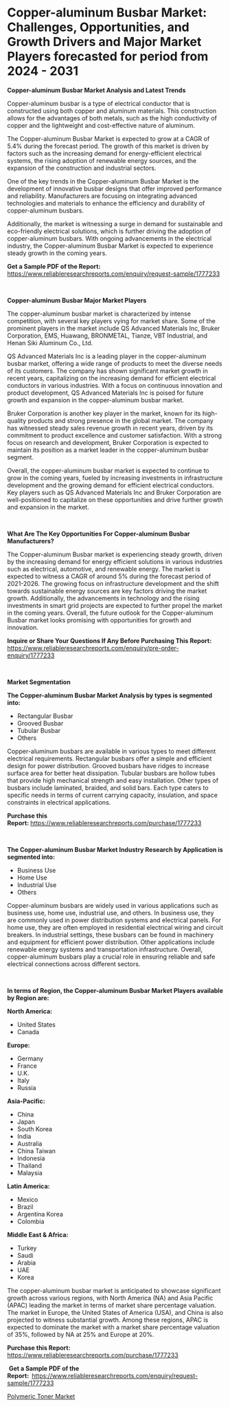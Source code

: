 <p><h1>Copper-aluminum Busbar Market: Challenges, Opportunities, and Growth Drivers and Major Market Players forecasted for period from 2024 - 2031</h1></p><p><strong>Copper-aluminum Busbar Market Analysis and Latest Trends</strong></p>
<p><p>Copper-aluminum busbar is a type of electrical conductor that is constructed using both copper and aluminum materials. This construction allows for the advantages of both metals, such as the high conductivity of copper and the lightweight and cost-effective nature of aluminum.</p><p>The Copper-aluminum Busbar Market is expected to grow at a CAGR of 5.4% during the forecast period. The growth of this market is driven by factors such as the increasing demand for energy-efficient electrical systems, the rising adoption of renewable energy sources, and the expansion of the construction and industrial sectors.</p><p>One of the key trends in the Copper-aluminum Busbar Market is the development of innovative busbar designs that offer improved performance and reliability. Manufacturers are focusing on integrating advanced technologies and materials to enhance the efficiency and durability of copper-aluminum busbars.</p><p>Additionally, the market is witnessing a surge in demand for sustainable and eco-friendly electrical solutions, which is further driving the adoption of copper-aluminum busbars. With ongoing advancements in the electrical industry, the Copper-aluminum Busbar Market is expected to experience steady growth in the coming years.</p></p>
<p><strong>Get a Sample PDF of the Report:&nbsp;</strong> <a href="https://www.reliableresearchreports.com/enquiry/request-sample/1777233">https://www.reliableresearchreports.com/enquiry/request-sample/1777233</a></p>
<p>&nbsp;</p>
<p><strong>Copper-aluminum Busbar Major Market Players</strong></p>
<p><p>The copper-aluminum busbar market is characterized by intense competition, with several key players vying for market share. Some of the prominent players in the market include QS Advanced Materials Inc, Bruker Corporation, EMS, Huawang, BRONMETAL, Tianze, VBT Industrial, and Henan Siki Aluminum Co., Ltd.</p><p>QS Advanced Materials Inc is a leading player in the copper-aluminum busbar market, offering a wide range of products to meet the diverse needs of its customers. The company has shown significant market growth in recent years, capitalizing on the increasing demand for efficient electrical conductors in various industries. With a focus on continuous innovation and product development, QS Advanced Materials Inc is poised for future growth and expansion in the copper-aluminum busbar market.</p><p>Bruker Corporation is another key player in the market, known for its high-quality products and strong presence in the global market. The company has witnessed steady sales revenue growth in recent years, driven by its commitment to product excellence and customer satisfaction. With a strong focus on research and development, Bruker Corporation is expected to maintain its position as a market leader in the copper-aluminum busbar segment.</p><p>Overall, the copper-aluminum busbar market is expected to continue to grow in the coming years, fueled by increasing investments in infrastructure development and the growing demand for efficient electrical conductors. Key players such as QS Advanced Materials Inc and Bruker Corporation are well-positioned to capitalize on these opportunities and drive further growth and expansion in the market.</p></p>
<p>&nbsp;</p>
<p><strong>What Are The Key Opportunities For Copper-aluminum Busbar Manufacturers?</strong></p>
<p><p>The Copper-aluminum Busbar market is experiencing steady growth, driven by the increasing demand for energy efficient solutions in various industries such as electrical, automotive, and renewable energy. The market is expected to witness a CAGR of around 5% during the forecast period of 2021-2026. The growing focus on infrastructure development and the shift towards sustainable energy sources are key factors driving the market growth. Additionally, the advancements in technology and the rising investments in smart grid projects are expected to further propel the market in the coming years. Overall, the future outlook for the Copper-aluminum Busbar market looks promising with opportunities for growth and innovation.</p></p>
<p><strong>Inquire or Share Your Questions If Any Before Purchasing This Report:</strong> <a href="https://www.reliableresearchreports.com/enquiry/pre-order-enquiry/1777233">https://www.reliableresearchreports.com/enquiry/pre-order-enquiry/1777233</a></p>
<p>&nbsp;</p>
<p><strong>Market Segmentation</strong></p>
<p><strong>The Copper-aluminum Busbar Market Analysis by types is segmented into:</strong></p>
<p><ul><li>Rectangular Busbar</li><li>Grooved Busbar</li><li>Tubular Busbar</li><li>Others</li></ul></p>
<p><p>Copper-aluminum busbars are available in various types to meet different electrical requirements. Rectangular busbars offer a simple and efficient design for power distribution. Grooved busbars have ridges to increase surface area for better heat dissipation. Tubular busbars are hollow tubes that provide high mechanical strength and easy installation. Other types of busbars include laminated, braided, and solid bars. Each type caters to specific needs in terms of current carrying capacity, insulation, and space constraints in electrical applications.</p></p>
<p><strong>Purchase this Report:&nbsp;</strong><a href="https://www.reliableresearchreports.com/purchase/1777233">https://www.reliableresearchreports.com/purchase/1777233</a></p>
<p>&nbsp;</p>
<p><strong>The Copper-aluminum Busbar Market Industry Research by Application is segmented into:</strong></p>
<p><ul><li>Business Use</li><li>Home Use</li><li>Industrial Use</li><li>Others</li></ul></p>
<p><p>Copper-aluminum busbars are widely used in various applications such as business use, home use, industrial use, and others. In business use, they are commonly used in power distribution systems and electrical panels. For home use, they are often employed in residential electrical wiring and circuit breakers. In industrial settings, these busbars can be found in machinery and equipment for efficient power distribution. Other applications include renewable energy systems and transportation infrastructure. Overall, copper-aluminum busbars play a crucial role in ensuring reliable and safe electrical connections across different sectors.</p></p>
<p>&nbsp;</p>
<p><strong>In terms of Region, the Copper-aluminum Busbar Market Players available by Region are:</strong></p>
<p>
    <p> <strong> North America: </strong>
        <ul>
            <li>United States</li>
            <li>Canada</li>
        </ul>
        </p> 
    <p> <strong> Europe: </strong>
        <ul>
            <li>Germany</li>
            <li>France</li>
            <li>U.K.</li>
            <li>Italy</li>
            <li>Russia</li>
        </ul>
        </p> 
    <p> <strong> Asia-Pacific: </strong>
        <ul>
            <li>China</li>
            <li>Japan</li>
            <li>South Korea</li>
            <li>India</li>
            <li>Australia</li>
            <li>China Taiwan</li>
            <li>Indonesia</li>
            <li>Thailand</li>
            <li>Malaysia</li>
        </ul>
        </p> 
    <p> <strong> Latin America: </strong>
        <ul>
            <li>Mexico</li>
            <li>Brazil</li>
            <li>Argentina Korea</li>
            <li>Colombia</li>
        </ul>
        </p> 
    <p> <strong> Middle East & Africa: </strong>
        <ul>
            <li>Turkey</li>
            <li>Saudi</li>
            <li>Arabia</li>
            <li>UAE</li>
            <li>Korea</li>
        </ul>
    </p>
    </p>
<p><p>The copper-aluminum busbar market is anticipated to showcase significant growth across various regions, with North America (NA) and Asia Pacific (APAC) leading the market in terms of market share percentage valuation. The market in Europe, the United States of America (USA), and China is also projected to witness substantial growth. Among these regions, APAC is expected to dominate the market with a market share percentage valuation of 35%, followed by NA at 25% and Europe at 20%.</p></p>
<p><strong>Purchase this Report: </strong><a href="https://www.reliableresearchreports.com/purchase/1777233">https://www.reliableresearchreports.com/purchase/1777233</a></p>
<p>&nbsp;<strong>Get a Sample PDF of the Report:&nbsp;&nbsp;</strong><a href="https://www.reliableresearchreports.com/enquiry/request-sample/1777233">https://www.reliableresearchreports.com/enquiry/request-sample/1777233</a></p>
<p><strong></strong></p>
<p><p><a href="https://nifty-kite-d51.notion.site/Polymeric-Toner-Market-Size-Focuses-on-Market-Dynamics-In-Depth-Analysis-and-Future-Projections-of--fafb7c6a2efe4635ab87c2b240cf9d2c">Polymeric Toner Market</a></p></p>